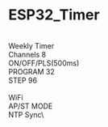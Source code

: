 # ESP32_Timer
\
Weekly Timer
\
Channels 8\
ON/OFF/PLS(500ms)\
PROGRAM 32\
STEP 96\
\
WiFi\
AP/ST MODE\
NTP Sync\
